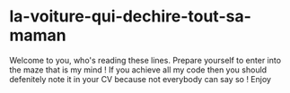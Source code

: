 # la-voiture-qui-dechire-tout-sa-maman


Welcome to you, who's reading these lines. Prepare yourself to enter into the maze that is my mind ! If you achieve all my code then 
you should defenitely note it in your CV because not everybody can say so ! Enjoy
